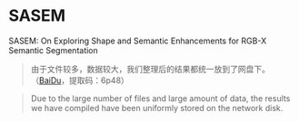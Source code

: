 # SASEM
SASEM: On Exploring Shape and Semantic Enhancements for RGB-X Semantic Segmentation

> 由于文件较多，数据较大，我们整理后的结果都统一放到了网盘下。（[BaiDu](链接：https://pan.baidu.com/s/1MkJvXIUomRLV7PF96TlkkQ?pwd=6p48)，提取码：6p48）

> Due to the large number of files and large amount of data, the results we have compiled have been uniformly stored on the network disk.
